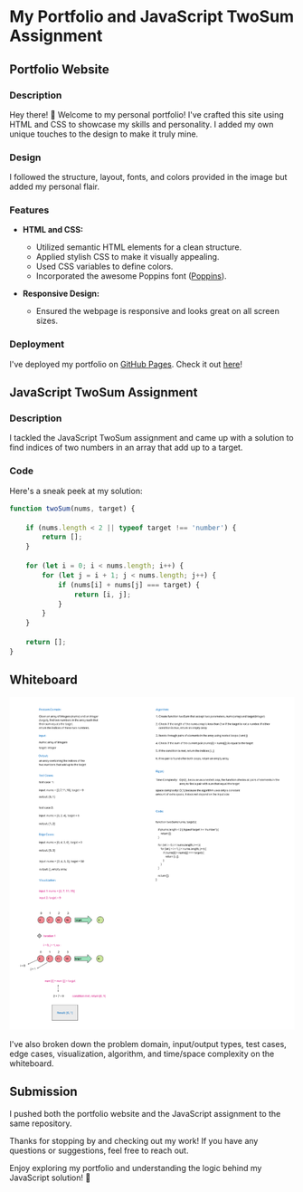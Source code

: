 # My Portfolio and JavaScript TwoSum Assignment

## Portfolio Website

### Description

Hey there! 👋 Welcome to my personal portfolio! I've crafted this site using HTML and CSS to showcase my skills and personality. I added my own unique touches to the design to make it truly mine.

### Design

I followed the structure, layout, fonts, and colors provided in the image but added my personal flair.

### Features

- **HTML and CSS:**
  - Utilized semantic HTML elements for a clean structure.
  - Applied stylish CSS to make it visually appealing.
  - Used CSS variables to define colors.
  - Incorporated the awesome Poppins font ([Poppins](https://fonts.google.com/specimen/Poppins)).

- **Responsive Design:**
  - Ensured the webpage is responsive and looks great on all screen sizes.

### Deployment

I've deployed my portfolio on [GitHub Pages](https://github.com/AmerAomar/TAP-CODING-TEST/settings/pages). Check it out [here](https://ameraomar.github.io/TAP-CODING-TEST/)!

## JavaScript TwoSum Assignment

### Description

I tackled the JavaScript TwoSum assignment and came up with a solution to find indices of two numbers in an array that add up to a target.

### Code

Here's a sneak peek at my solution:

```javascript
function twoSum(nums, target) {

    if (nums.length < 2 || typeof target !== 'number') {
        return [];
    }

    for (let i = 0; i < nums.length; i++) {
        for (let j = i + 1; j < nums.length; j++) {
            if (nums[i] + nums[j] === target) {
                return [i, j];
            }
        }
    }

    return [];
}

```

## Whiteboard

![Whiteboard](./assets/tap%20JS%20question%20whiteboard.png)

I've also broken down the problem domain, input/output types, test cases, edge cases, visualization, algorithm, and time/space complexity on the whiteboard.

## Submission

I pushed both the portfolio website and the JavaScript assignment to the same repository.

Thanks for stopping by and checking out my work! If you have any questions or suggestions, feel free to reach out.

Enjoy exploring my portfolio and understanding the logic behind my JavaScript solution! 🚀
